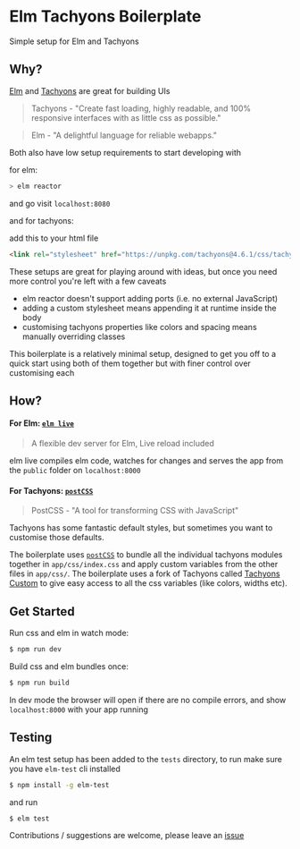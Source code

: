 # Elm Tachyons Boilerplate

Simple setup for Elm and Tachyons

## Why?

[Elm](http://elm-lang.org/) and [Tachyons](http://tachyons.io/) are great for building UIs

> Tachyons - "Create fast loading, highly readable, and 100% responsive interfaces with as little css as possible."

> Elm - "A delightful language for reliable webapps."

Both also have low setup requirements to start developing with

for elm:

```sh
> elm reactor
```

and go visit `localhost:8080`

and for tachyons:

add this to your html file

```html
<link rel="stylesheet" href="https://unpkg.com/tachyons@4.6.1/css/tachyons.min.css"/>
```

These setups are great for playing around with ideas, but once you need more control you're left with a few caveats

+ elm reactor doesn't support adding ports (i.e. no external JavaScript)
+ adding a custom stylesheet means appending it at runtime inside the body
+ customising tachyons properties like colors and spacing means manually overriding classes

This boilerplate is a relatively minimal setup, designed to get you off to a quick start using both of them together but with finer control over customising each

## How?

#### For Elm: [`elm live`](https://github.com/tomekwi/elm-live)

> A flexible dev server for Elm, Live reload included

elm live compiles elm code, watches for changes and serves the app from the `public` folder on `localhost:8000`

#### For Tachyons: [`postCSS`](http://postcss.org/)

> PostCSS - "A tool for transforming CSS with JavaScript"

Tachyons has some fantastic default styles, but sometimes you want to customise those defaults.

The boilerplate uses [`postCSS`](http://postcss.org/) to bundle all the individual tachyons modules together in `app/css/index.css` and apply custom variables from the other files in `app/css/`. The boilerplate uses a fork of Tachyons called [Tachyons Custom](https://github.com/tachyons-css/tachyons-custom) to give easy access to all the css variables (like colors, widths etc).


## Get Started

Run css and elm in watch mode:

```sh
$ npm run dev
```

Build css and elm bundles once:

```sh
$ npm run build
```

In dev mode the browser will open if there are no compile errors, and show `localhost:8000` with your app running

## Testing

An elm test setup has been added to the `tests` directory, to run make sure you have `elm-test` cli installed

```sh
$ npm install -g elm-test
```

and run

```sh
$ elm test
```

Contributions / suggestions are welcome, please leave an [issue](https://github.com/andrewMacmurray/elm-tachyons-boilerplate/issues)
